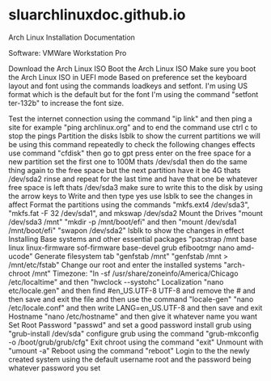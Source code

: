 # sluarchlinuxdoc.github.io
Arch Linux Installation Documentation

Software: VMWare Workstation Pro

Download the Arch Linux ISO 
Boot the Arch Linux ISO 
    Make sure you boot the Arch Linux ISO in UEFI mode
Based on preference set the keyboard layout and font using the commands loadkeys and setfont. I'm using US format which is the default but for the font I'm using the command "setfont ter-132b" to increase the font size.

Test the internet connection using the command "ip link" and then ping a site for example "ping archlinux.org" and to end the command use ctrl c to stop the pings
Partition the disks 
    lsblk to show the current partitions we will be using this command repeatedly to check the following changes effects
    use command "cfdisk" then go to gpt
    press enter on the free space for a new partition set the first one to 100M thats /dev/sda1
    then do the same thing again to the free space but the next partition have it be 4G thats /dev/sda2
    rinse and repeat for the last time and have that one be whatever free space is left thats /dev/sda3
    make sure to write this to the disk by using the arrow keys to Write and then type yes
    use lsblk to see the changes in affect
Format the partitions
    using the commands "mkfs.ext4 /dev/sda3", "mkfs.fat -F 32 /dev/sda1", and mkswap /dev/sda2
Mount the Drives 
    "mount /dev/sda3 /mnt"
    "mkdir -p /mnt/boot/efi" and then "mount /dev/sda1 /mnt/boot/efi"
    "swapon /dev/sda2"
    lsblk to show the changes in effect 
Installing Base systems and other essential packages 
    "pacstrap /mnt base linux linux-firmware sof-firmware base-devel grub efibootmgr nano amd-ucode"
Generate filesystem tab 
    "genfstab /mnt" 
    "genfstab /mnt > /mnt/etc/fstab"
Change our root and enter the installed systems
    "arch-chroot /mnt"
Timezone: "ln -sf /usr/share/zoneinfo/America/Chicago /etc/localtime" and then "hwclock --systohc"
Localization
    "nano etc/locale.gen" and then find #en_US.UTF-8 UTF-8 and remove the # and then save and exit the file and then use the command "locale-gen" 
    "nano /etc/locale.conf" and then write LANG=en_US.UTF-8 and then save and exit
Hostname
    "nano /etc/hostname" and then give it whatever name you want 
Set Root Password
    "passwd" and set a good password
install grub using "grub-install /dev/sda"
    configure grub using the command "grub-mkconfig -o /boot/grub/grub/cfg"
Exit chroot using the command "exit"
Unmount with "umount -a"
Reboot using the command "reboot"
Login to the the newly created system using the default username root and the password being whatever password you set

